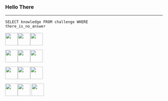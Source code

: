 ### <strong>Hello There</strong> 

<hr>

<code>SELECT knowledge FROM challenge WHERE there_is_no_answer</code>

<img src="https://cdn.jsdelivr.net/gh/devicons/devicon/icons/python/python-original.svg" style="width:40px;hight:40px;"/><img src="https://cdn.jsdelivr.net/gh/devicons/devicon/icons/csharp/csharp-original.svg" style="width:40px;hight:40px;"/><img src="https://cdn.jsdelivr.net/gh/devicons/devicon/icons/cplusplus/cplusplus-original.svg" style="width:40px;hight:40px;"/>

<img src="https://cdn.jsdelivr.net/gh/devicons/devicon/icons/php/php-plain.svg" style="width:40px;hight:40px;"/><img src="https://cdn.jsdelivr.net/gh/devicons/devicon/icons/html5/html5-original.svg" style="width:40px;hight:40px;"/><img src="https://cdn.jsdelivr.net/gh/devicons/devicon/icons/css3/css3-original.svg" style="width:40px;hight:40px;"/>

<img src="https://cdn.jsdelivr.net/gh/devicons/devicon/icons/git/git-original.svg" style="width:40px;hight:40px;"/><img src="https://cdn.jsdelivr.net/gh/devicons/devicon/icons/jupyter/jupyter-original.svg" style="width:40px;hight:40px;"/><img src="https://cdn.jsdelivr.net/gh/devicons/devicon/icons/arduino/arduino-original.svg" style="width:40px;hight:40px;"/>

<img src="https://cdn.jsdelivr.net/gh/devicons/devicon/icons/mysql/mysql-original.svg" style="width:40px;hight:40px;"/><img src="https://cdn.jsdelivr.net/gh/devicons/devicon/icons/kaggle/kaggle-original.svg" style="width:40px;hight:40px;"/> <img src="https://cdn.jsdelivr.net/gh/devicons/devicon/icons/vscode/vscode-original.svg" style="width:40px;hight:40px;"/>
          
          
